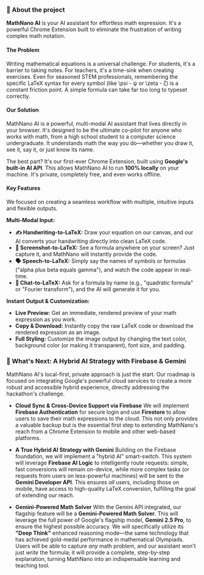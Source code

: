 ### 🚀 About the project

**MathNano AI** is your AI assistant for effortless math expression. It's a powerful Chrome Extension built to eliminate the frustration of writing complex math notation.

#### The Problem
Writing mathematical equations is a universal challenge. For students, it's a barrier to taking notes. For teachers, it's a time-sink when creating exercises. Even for seasoned STEM professionals, remembering the specific LaTeX syntax for every symbol (like \psi - ψ or \zeta - ζ) is a constant friction point. A simple formula can take far too long to typeset correctly.

#### Our Solution
MathNano AI is a powerful, multi-modal AI assistant that lives directly in your browser. It's designed to be the ultimate co-pilot for anyone who works with math, from a high school student to a computer science undergraduate. It understands math the way you do—whether you draw it, see it, say it, or just know its name.

The best part? It's our first-ever Chrome Extension, built using **Google's built-in AI API**. This allows MathNano AI to run **100% locally** on your machine. It's private, completely free, and even works offline.

#### Key Features
We focused on creating a seamless workflow with multiple, intuitive inputs and flexible outputs.

**Multi-Modal Input:**
* **✍️ Handwriting-to-LaTeX:** Draw your equation on our canvas, and our AI converts your handwriting directly into clean LaTeX code.
* **📸 Screenshot-to-LaTeX:** See a formula anywhere on your screen? Just capture it, and MathNano will instantly provide the code.
* **🗣️ Speech-to-LaTeX:** Simply say the names of symbols or formulas ("alpha plus beta equals gamma"), and watch the code appear in real-time.
* **💬 Chat-to-LaTeX:** Ask for a formula by name (e.g., "quadratic formula" or "Fourier transform"), and the AI will generate it for you.

**Instant Output & Customization:**
* **Live Preview:** Get an immediate, rendered preview of your math expression as you work.
* **Copy & Download:** Instantly copy the raw LaTeX code or download the rendered expression as an image.
* **Full Styling:** Customize the image output by changing the text color, background color (or making it transparent), font size, and padding.

### 🚀 What's Next: A Hybrid AI Strategy with Firebase & Gemini

MathNano AI's local-first, private approach is just the start. Our roadmap is focused on integrating Google's powerful cloud services to create a more robust and accessible hybrid experience, directly addressing the hackathon's challenge.

* **Cloud Sync & Cross-Device Support via Firebase**
    We will implement **Firebase Authentication** for secure login and use **Firestore** to allow users to save their math expressions to the cloud. This not only provides a valuable backup but is the essential first step to extending MathNano's reach from a Chrome Extension to mobile and other web-based platforms.

* **A True Hybrid AI Strategy with Gemini**
    Building on the Firebase foundation, we will implement a "hybrid AI" smart-switch. This system will leverage **Firebase AI Logic** to intelligently route requests: simple, fast conversions will remain on-device, while more complex tasks (or requests from users on less-powerful machines) will be sent to the **Gemini Developer API**. This ensures *all* users, including those on mobile, have access to high-quality LaTeX conversion, fulfilling the goal of extending our reach.

* **Gemini-Powered Math Solver**
    With the Gemini API integrated, our flagship feature will be a **Gemini-Powered Math Solver**. This will leverage the full power of Google's flagship model, **Gemini 2.5 Pro**, to ensure the highest possible accuracy. We will specifically utilize its **"Deep Think"** enhanced reasoning mode—the same technology that has achieved gold-medal performance in mathematical Olympiads. Users will be able to capture *any* math problem, and our assistant won't just *write* the formula; it will provide a complete, step-by-step explanation, turning MathNano into an indispensable learning and teaching tool.